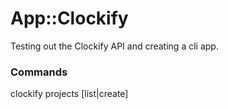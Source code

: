 # App::Clockify

Testing out the Clockify API and creating a cli app.

### Commands

  clockify projects [list|create]
